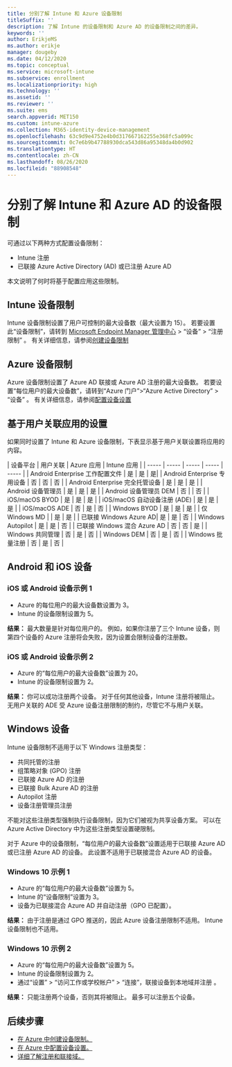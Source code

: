 ```yaml
---
title: 分别了解 Intune 和 Azure 设备限制
titleSuffix: ''
description: 了解 Intune 的设备限制和 Azure AD 的设备限制之间的差异。
keywords: ''
author: ErikjeMS
ms.author: erikje
manager: dougeby
ms.date: 04/12/2020
ms.topic: conceptual
ms.service: microsoft-intune
ms.subservice: enrollment
ms.localizationpriority: high
ms.technology: ''
ms.assetid: ''
ms.reviewer: ''
ms.suite: ems
search.appverid: MET150
ms.custom: intune-azure
ms.collection: M365-identity-device-management
ms.openlocfilehash: 63c9d9e4752e4b0d317667162255e368fc5a099c
ms.sourcegitcommit: 0c7e6b9b47788930dca543d86a95348da4b0d902
ms.translationtype: HT
ms.contentlocale: zh-CN
ms.lasthandoff: 08/26/2020
ms.locfileid: "88908548"
---
```

# <a name="understand-intune-and-azure-ads-device-limit-restrictions"></a>分别了解 Intune 和 Azure AD 的设备限制

可通过以下两种方式配置设备限制：
- Intune 注册
- 已联接 Azure Active Directory (AD) 或已注册 Azure AD

本文说明了何时将基于配置应用这些限制。

## <a name="intune-device-limit-restrictions"></a>Intune 设备限制

Intune 设备限制设置了用户可控制的最大设备数（最大设置为 15）。 若要设置此“设备限制”，请转到 [Microsoft Endpoint Manager 管理中心](https://go.microsoft.com/fwlink/?linkid=2109431) > “设备” > “注册限制”  。 有关详细信息，请参阅[创建设备限制](enrollment-restrictions-set.md#create-a-device-limit-restriction)

## <a name="azure-device-limit-restriction"></a>Azure 设备限制

Azure 设备限制设置了 Azure AD 联接或 Azure AD 注册的最大设备数。 若要设置“每位用户的最大设备数”，请转到“Azure 门户”>“Azure Active Directory” > “设备”  。 有关详细信息，请参阅[配置设备设置](/azure/active-directory/devices/device-management-azure-portal)

## <a name="settings-applied-based-on-user-affinity"></a>基于用户关联应用的设置

如果同时设置了 Intune 和 Azure 设备限制，下表显示基于用户关联设置将应用的内容。

| 设备平台 | 用户关联 | Azure 应用 | Intune 应用 |
| ----- | ----- | ----- | ----- | ----- |
| Android Enterprise 工作配置文件 | 是 | 是 | 是|
| Android Enterprise 专用设备 | 否 | 否 | 否 |
| Android Enterprise 完全托管设备 | 是 | 是 | 是 |
| Android 设备管理员 | 是 | 是 | 是 |
| Android 设备管理员 DEM | 否 | | 否 | 
| iOS/macOS BYOD | 是 | 是 | 是 |
| iOS/macOS 自动设备注册 (ADE) | 是 | 是 | 是 |
| iOS/macOS ADE | 否 | 是 | 否 |
| Windows BYOD | 是 | 是 | 是 |
| 仅 Windows MD | | 是 | 是 |
| 已联接 Windows Azure AD| 是 | 是 | 否 |
| Windows Autopilot | 是 | 是 | 否 |
| 已联接 Windows 混合 Azure AD | 否 | 否 | 是 |
| Windows 共同管理 | 否 | 是 | 否 |
| Windows DEM | 否 | 是 | 否 |
| Windows 批量注册 | 否 | 是 | 否 |


## <a name="android-and-ios-devices"></a>Android 和 iOS 设备

### <a name="ios-or-android-devices-example-1"></a>iOS 或 Android 设备示例 1

- Azure 的每位用户的最大设备数设置为 3。
- Intune 的设备限制设置为 5。
 
**结果：** 最大数量是针对每位用户的。 例如，如果你注册了三个 Intune 设备，则第四个设备的 Azure 注册将会失败，因为设置会限制设备的注册数。

### <a name="ios-or-android-devices-example-2"></a>iOS 或 Android 设备示例 2

- Azure 的“每位用户的最大设备数”设置为 20。
- Intune 的设备限制设置为 2。

**结果：** 你可以成功注册两个设备。 对于任何其他设备，Intune 注册将被阻止。 无用户关联的 ADE 受 Azure 设备注册限制的制约，尽管它不与用户关联。

## <a name="windows-devices"></a>Windows 设备

Intune 设备限制不适用于以下 Windows 注册类型：
- 共同托管的注册
- 组策略对象 (GPO) 注册
- 已联接 Azure AD 的注册
- 已联接 Bulk Azure AD 的注册
- Autopilot 注册
- 设备注册管理员注册

不能对这些注册类型强制执行设备限制，因为它们被视为共享设备方案。 可以在 Azure Active Directory 中为这些注册类型设置硬限制。

对于 Azure 中的设备限制，“每位用户的最大设备数”设置适用于已联接 Azure AD 或已注册 Azure AD 的设备。 此设置不适用于已联接混合 Azure AD 的设备。

### <a name="windows-10-example-1"></a>Windows 10 示例 1

- Azure 的“每位用户的最大设备数”设置为 5。
- Intune 的“设备限制”设置为 3。
- 设备为已联接混合 Azure AD 并自动注册（GPO 已配置）。

**结果：** 由于注册是通过 GPO 推送的，因此 Azure 设备注册限制不适用。  Intune 设备限制也不适用。

### <a name="windows-10-example-2"></a>Windows 10 示例 2

- Azure 的“每位用户的最大设备数”设置为 5。
- Intune 的设备限制设置为 2。
- 通过“设置” > “访问工作或学校帐户” > “连接”，联接设备到本地域并注册  。

**结果：** 只能注册两个设备，否则其将被阻止。 最多可以注册五个设备。


## <a name="next-steps"></a>后续步骤

- [在 Azure 中创建设备限制。](/azure/active-directory/devices/device-management-azure-portal#configure-device-settings)
- [在 Azure 中配置设备设置。](enrollment-restrictions-set.md#create-a-device-limit-restriction)
- [详细了解注册和联接域。](/azure/active-directory/devices/overview#getting-devices-in-azure-ad)